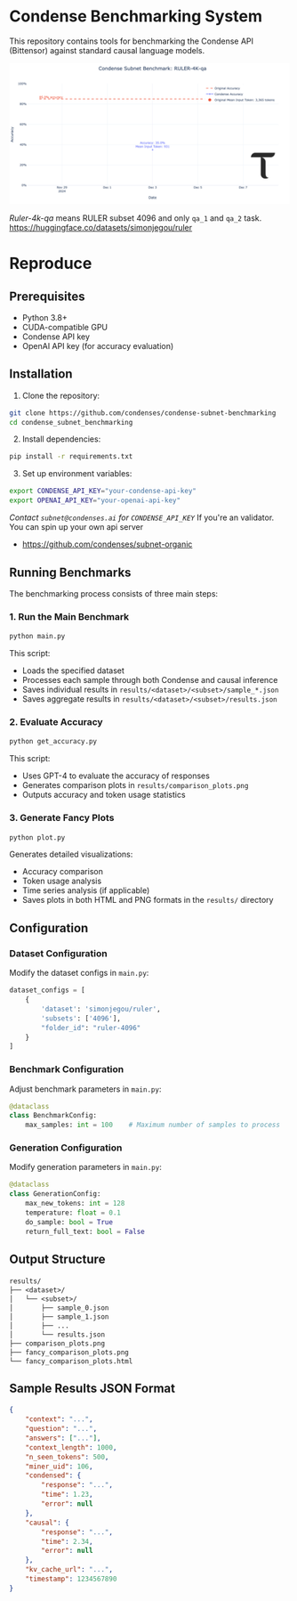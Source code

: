 # Condense Benchmarking System

This repository contains tools for benchmarking the Condense API (Bittensor) against standard causal language models.

![Latest Bench](./results/condense-bench-01.png)

*Ruler-4k-qa* means RULER subset 4096 and only `qa_1` and `qa_2` task. https://huggingface.co/datasets/simonjegou/ruler

# Reproduce

## Prerequisites

- Python 3.8+
- CUDA-compatible GPU
- Condense API key
- OpenAI API key (for accuracy evaluation)

## Installation

1. Clone the repository:
```bash
git clone https://github.com/condenses/condense-subnet-benchmarking
cd condense_subnet_benchmarking
```

2. Install dependencies:
```bash
pip install -r requirements.txt
```

3. Set up environment variables:
```bash
export CONDENSE_API_KEY="your-condense-api-key"
export OPENAI_API_KEY="your-openai-api-key"
```

*Contact `subnet@condenses.ai` for `CONDENSE_API_KEY`*
If you're an validator. You can spin up your own api server
- https://github.com/condenses/subnet-organic

## Running Benchmarks

The benchmarking process consists of three main steps:

### 1. Run the Main Benchmark

```bash
python main.py
```

This script:
- Loads the specified dataset
- Processes each sample through both Condense and causal inference
- Saves individual results in `results/<dataset>/<subset>/sample_*.json`
- Saves aggregate results in `results/<dataset>/<subset>/results.json`

### 2. Evaluate Accuracy

```bash
python get_accuracy.py
```

This script:
- Uses GPT-4 to evaluate the accuracy of responses
- Generates comparison plots in `results/comparison_plots.png`
- Outputs accuracy and token usage statistics

### 3. Generate Fancy Plots

```bash
python plot.py
```

Generates detailed visualizations:
- Accuracy comparison
- Token usage analysis
- Time series analysis (if applicable)
- Saves plots in both HTML and PNG formats in the `results/` directory

## Configuration

### Dataset Configuration

Modify the dataset configs in `main.py`:

```python
dataset_configs = [
    {
        'dataset': 'simonjegou/ruler',
        'subsets': ['4096'],
        "folder_id": "ruler-4096"
    }
]
```

### Benchmark Configuration

Adjust benchmark parameters in `main.py`:

```python
@dataclass
class BenchmarkConfig:
    max_samples: int = 100    # Maximum number of samples to process
```

### Generation Configuration

Modify generation parameters in `main.py`:

```python
@dataclass
class GenerationConfig:
    max_new_tokens: int = 128
    temperature: float = 0.1
    do_sample: bool = True
    return_full_text: bool = False
```

## Output Structure

```
results/
├── <dataset>/
│   └── <subset>/
│       ├── sample_0.json
│       ├── sample_1.json
│       ├── ...
│       └── results.json
├── comparison_plots.png
├── fancy_comparison_plots.png
└── fancy_comparison_plots.html
```

## Sample Results JSON Format

```json
{
    "context": "...",
    "question": "...",
    "answers": ["..."],
    "context_length": 1000,
    "n_seen_tokens": 500,
    "miner_uid": 106,
    "condensed": {
        "response": "...",
        "time": 1.23,
        "error": null
    },
    "causal": {
        "response": "...",
        "time": 2.34,
        "error": null
    },
    "kv_cache_url": "...",
    "timestamp": 1234567890
}
```
